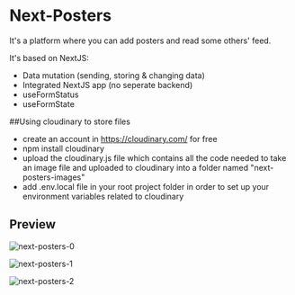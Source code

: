 # Next-Posters
It's a platform where you can add posters and read some others' feed.

It's based on NextJS:

* Data mutation (sending, storing & changing data)
* Integrated NextJS app (no seperate backend)
* useFormStatus
* useFormState 


##Using cloudinary to store files

- create an account in https://cloudinary.com/ for free
- npm install cloudinary
- upload the cloudinary.js file which contains all the code needed to take an image file and uploaded to cloudinary into a folder named "next-posters-images"
- add .env.local file in your root project folder in order to set up your environment variables related to cloudinary


## Preview

![next-posters-0](https://github.com/user-attachments/assets/2810e323-383f-41c6-85e4-ba1117559a55)

![next-posters-1](https://github.com/user-attachments/assets/39d0376a-7c51-4be6-bcf8-64998832e679)

![next-posters-2](https://github.com/user-attachments/assets/438b56ea-1312-4eb2-a2f2-0ff01b2512f6)
